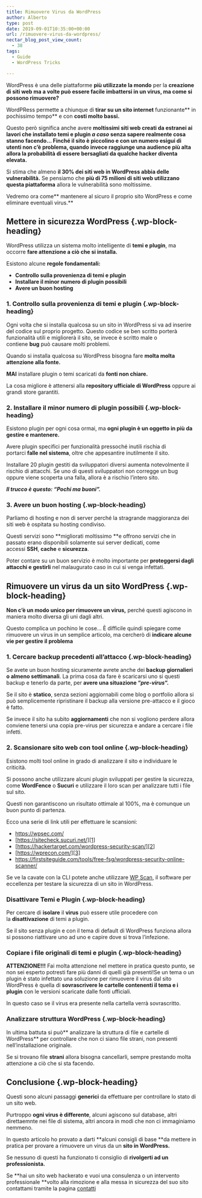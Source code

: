 ```yaml
---
title: Rimuovere Virus da WordPress
author: Alberto
type: post
date: 2019-09-01T10:35:00+00:00
url: /rimuovere-virus-da-wordpress/
nectar_blog_post_view_count:
  - 38
tags:
  - Guide
  - WordPress Tricks

---
```

WordPress è una delle piattaforme&nbsp;**più utilizzate la mondo**&nbsp;per la&nbsp;**creazione di siti web ma a volte può essere facile imbattersi in un virus, ma come si possono rimuovere?**

WordPRess permette a chiunque di&nbsp;**tirar su un sito internet**&nbsp;funzionante**&nbsp;in pochissimo tempo**&nbsp;e con&nbsp;**costi molto bassi.**

Questo però significa anche avere&nbsp;**moltissimi siti web creati da estranei ai lavori&nbsp;**che installato temi e plugin&nbsp;_a caso_&nbsp;senza sapere realmente cosa stanno facendo… Finché il sito è piccolino e con un numero esigui di utenti non c’è problema, quando invece raggiunge una audience più alta allora**&nbsp;la probabilità di essere bersagliati da qualche hacker diventa elevata.**

Si stima che almeno&nbsp;**il 30% dei siti web in WordPress abbia delle vulnerabilità.**&nbsp;Se pensiamo che&nbsp;**più di 75 milioni di siti web utilizzano questa piattaforma**&nbsp;allora le vulnerabilità sono moltissime.

Vedremo ora come**&nbsp;mantenere al sicuro il proprio sito WordPress e come eliminare eventuali virus.**

## Mettere in sicurezza WordPress {.wp-block-heading}

WordPress utilizza un sistema molto intelligente di&nbsp;**temi e plugin**, ma occorre&nbsp;**fare attenzione a ciò che si installa.**

Esistono alcune&nbsp;**regole fondamentali:**

  * **Controllo sulla provenienza di temi e plugin**
  * **Installare il minor numero di plugin possibili**
  * **Avere un buon hosting**

### 1. Controllo sulla provenienza di temi e plugin {.wp-block-heading}

Ogni volta che si installa qualcosa su un sito in WordPress si va ad inserire del codice sul proprio progetto. Questo codice se ben scritto porterà funzionalità utili e migliorerà il sito, se invece è scritto male o contiene&nbsp;**bug**&nbsp;può causare molti problemi.

Quando si installa qualcosa su WordPress bisogna fare&nbsp;**molta molta attenzione alla fonte.**

**MAI**&nbsp;installare plugin o temi scaricati da&nbsp;**fonti non chiare.**

La cosa migliore è attenersi alla&nbsp;**repository ufficiale di WordPress**&nbsp;oppure ai grandi store garantiti.

### 2. Installare il minor numero di plugin possibili {.wp-block-heading}

Esistono plugin per ogni cosa ormai, ma&nbsp;**ogni plugin è un oggetto in più da gestire e mantenere.**

Avere plugin specifici per funzionalità pressoché inutili rischia di portarci&nbsp;**falle nel sistema**, oltre che appesantire inutilmente il sito.

Installare 20 plugin gestiti da sviluppatori diversi aumenta notevolmente il rischio di attacchi. Se uno di questi sviluppatori non corregge un bug oppure viene scoperta una falla, allora è a rischio l’intero sito.

**_Il trucco è questo: “Pochi ma buoni”._**

### 3. Avere un buon hosting {.wp-block-heading}

Parliamo di hosting e non di server perché la stragrande maggioranza dei siti web è ospitata su hosting condiviso.

Questi servizi sono&nbsp;**migliorati moltissimo&nbsp;**e offrono servizi che in passato erano disponibili solamente sui server dedicati, come accessi&nbsp;**SSH**,&nbsp;**cache**&nbsp;e&nbsp;**sicurezza**.

Poter contare su un buon servizio è molto importante per&nbsp;**proteggersi dagli attacchi e gestirli**&nbsp;nel malaugurato caso in cui si venga infettati.

## Rimuovere un virus da un sito WordPress {.wp-block-heading}

**Non c’è un modo unico per rimuovere un virus,**&nbsp;perché questi agiscono in maniera molto diversa gli uni dagli altri.

Questo complica un pochino le cose… È difficile quindi spiegare come rimuovere un virus in un semplice articolo, ma cercherò di&nbsp;**indicare alcune vie per gestire il problema**

### 1. Cercare backup precedenti all’attacco {.wp-block-heading}

Se avete un buon hosting sicuramente avrete anche dei&nbsp;**backup giornalieri o almeno settimanali**. La prima cosa da fare è scaricarsi uno si questi backup e tenerlo da parte, per&nbsp;**avere una situazione “**_**pre-virus**_**“.**

Se il sito è&nbsp;**statico**, senza sezioni aggiornabili come blog o portfolio allora si può semplicemente ripristinare il backup alla versione pre-attacco e il gioco è fatto.

Se invece il sito ha subito&nbsp;**aggiornamenti**&nbsp;che non si vogliono perdere allora conviene tenersi una copia pre-virus per sicurezza e andare a cercare i file infetti.

### 2. Scansionare sito web con tool online {.wp-block-heading}

Esistono molti tool online in grado di analizzare il sito e individuare le criticità.

Si possono anche utilizzare alcuni plugin sviluppati per gestire la sicurezza, come&nbsp;**WordFence**&nbsp;o&nbsp;**Sucuri**&nbsp;e utilizzare il loro scan per analizzare tutti i file sul sito.

Questi non garantiscono un risultato ottimale al 100%, ma è comunque un buon punto di partenza.

Ecco una serie di link utili per effettuare le scansioni:

  * <https://wpsec.com/>
  * [https://sitecheck.sucuri.net/][1]
  * [https://hackertarget.com/wordpress-security-scan/][2]
  * [https://wprecon.com/][3]
  * <https://firstsiteguide.com/tools/free-fsg/wordpress-security-online-scanner/>

Se ve la cavate con la CLI potete anche utilizzare&nbsp;[WP Scan][4], il software per eccellenza per testare la sicurezza di un sito in WordPress.

### Disattivare Temi e Plugin {.wp-block-heading}

Per cercare di&nbsp;**isolare**&nbsp;il&nbsp;**virus**&nbsp;può essere utile procedere con la&nbsp;**disattivazione**&nbsp;di temi a plugin.

Se il sito senza plugin e con il tema di default di WordPress funziona allora si possono riattivare uno ad uno e capire dove si trova l’infezione.

### Copiare i file originali di temi e plugin {.wp-block-heading}

**ATTENZIONE!!!**&nbsp;Fai molta attenzione nel mettere in pratica questo punto, se non sei esperto potresti fare più danni di quelli già presenti!Se un tema o un plugin è stato infettato una soluzione per rimuovere il virus dal sito WordPress è quella di&nbsp;**sovrascrivere le cartelle contenenti il tema e i plugin**&nbsp;con le versioni scaricate dalle fonti ufficiali.

In questo caso se il virus era presente nella cartella verrà sovrascritto.

### Analizzare struttura WordPress {.wp-block-heading}

In ultima battuta si può**&nbsp;analizzare la struttura di file e cartelle di WordPress**&nbsp;per controllare che non ci siano file strani, non presenti nell’installazione originale.

Se si trovano file&nbsp;**strani**&nbsp;allora bisogna cancellarli, sempre prestando molta attenzione a ciò che si sta facendo.

## **Conclusione** {.wp-block-heading}

Questi sono alcuni passaggi&nbsp;**generici**&nbsp;da effettuare per controllare lo stato di un sito web.

Purtroppo&nbsp;**ogni virus è differente**, alcuni agiscono sul database, altri direttaemnte nei file di sistema, altri ancora in modi che non ci immaginiamo nemmeno.

In questo articolo ho provato a darti&nbsp;**alcuni consigli di base&nbsp;**da mettere in pratica per provare a rimuovere un virus da un&nbsp;**sito in WordPress.**

Se nessuno di questi ha funzionato ti consiglio di&nbsp;**rivolgerti ad un professionista.**

Se&nbsp;**hai un sito web hackerato e vuoi una consulenza o un intervento professionale&nbsp;**volto alla rimozione e alla messa in sicurezza del suo sito contattami tramite la pagina&nbsp;[contatti][5]

 [1]: https://sitecheck.sucuri.net/%E2%80%A8
 [2]: https://hackertarget.com/wordpress-security-scan/%E2%80%A8
 [3]: https://wprecon.com/%E2%80%A8
 [4]: https://wpscan.org/
 [5]: https://albertoreineri.it/contatti